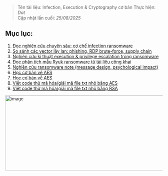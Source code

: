 > Tên tài liệu: Infection, Execution & Cryptography cơ bản 
> Thực hiện: _Dat_  
> Cập nhật lần cuối: _25/08/2025_
## Mục lục:
1. [Đọc nghiên cứu chuyên sâu: cơ chế infection ransomware](#a)
2. [So sánh các vector lây lan: phishing, RDP brute-force, supply chain](#b)
3. [Nghiên cứu kĩ thuật execution & privilege escalation trong ransomware](#c)
4. [Đọc phân tích mẫu Ryuk ransomware từ tài liệu công khai](#d)
5. [Nghiên cứu ransomware note (message design, psychological impact)](#e)
6. [Học cơ bản về AES](#f)
7. [Học cơ bản về AES](#g)
8. [Viết code thử mã hóa/giải mã file txt nhỏ bằng AES](#h)
9. [Viết code thử mã hóa/giải mã file txt nhỏ bằng RSA](#i)

<img width="641" height="240" alt="image" src="https://github.com/user-attachments/assets/3510e719-065c-40c2-afcf-3bf9ea7fdc09" />
